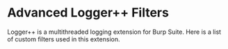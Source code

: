 # Advanced Logger++ Filters 
Logger++ is a multithreaded logging extension for Burp Suite. Here is a list of custom filters used in this extension.
